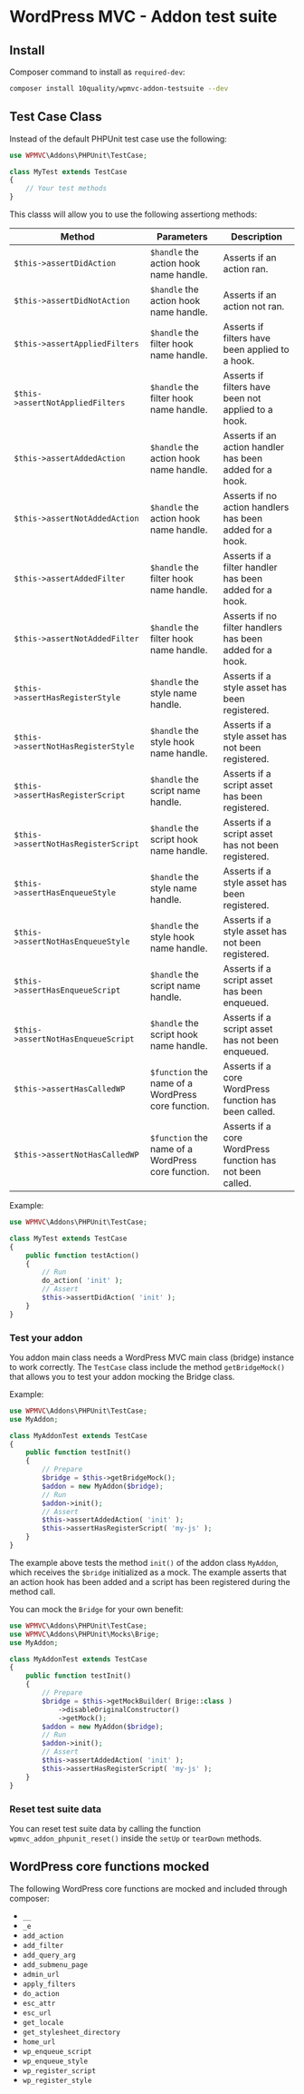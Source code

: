 # WordPress MVC - Addon test suite

## Install

Composer command to install as `required-dev`:
```bash
composer install 10quality/wpmvc-addon-testsuite --dev
```

## Test Case Class

Instead of the default PHPUnit test case use the following:
```php
use WPMVC\Addons\PHPUnit\TestCase;

class MyTest extends TestCase
{
    // Your test methods
}
```

This classs will allow you to use the following assertiong methods:

| Method | Parameters | Description |
| --- | --- | --- |
| `$this->assertDidAction` | `$handle` the action hook name handle. | Asserts if an action ran. |
| `$this->assertDidNotAction` | `$handle` the action hook name handle. | Asserts if an action not ran. |
| `$this->assertAppliedFilters` | `$handle` the filter hook name handle. | Asserts if filters have been applied to a hook. |
| `$this->assertNotAppliedFilters` | `$handle` the filter hook name handle. | Asserts if filters have been not applied to a hook. 
| `$this->assertAddedAction` | `$handle` the action hook name handle. | Asserts if an action handler has been added for a hook. |
| `$this->assertNotAddedAction` | `$handle` the action hook name handle. | Asserts if no action handlers has been added for a hook. |
| `$this->assertAddedFilter` | `$handle` the filter hook name handle. | Asserts if a filter handler has been added for a hook. |
| `$this->assertNotAddedFilter` | `$handle` the filter hook name handle. | Asserts if no filter handlers has been added for a hook. |
| `$this->assertHasRegisterStyle` | `$handle` the style name handle. | Asserts if a style asset has been registered. |
| `$this->assertNotHasRegisterStyle` | `$handle` the style hook name handle. | Asserts if a style asset has not been registered. |
| `$this->assertHasRegisterScript` | `$handle` the script name handle. | Asserts if a script asset has been registered. |
| `$this->assertNotHasRegisterScript` | `$handle` the script hook name handle. | Asserts if a script asset has not been registered. |
| `$this->assertHasEnqueueStyle` | `$handle` the style name handle. | Asserts if a style asset has been registered. |
| `$this->assertNotHasEnqueueStyle` | `$handle` the style hook name handle. | Asserts if a style asset has not been registered. |
| `$this->assertHasEnqueueScript` | `$handle` the script name handle. | Asserts if a script asset has been enqueued. |
| `$this->assertNotHasEnqueueScript` | `$handle` the script hook name handle. | Asserts if a script asset has not been enqueued. |
| `$this->assertHasCalledWP` | `$function` the name of a WordPress core function. | Asserts if a core WordPress function has been called. |
| `$this->assertNotHasCalledWP` | `$function` the name of a WordPress core function. | Asserts if a core WordPress function has not been called. |

Example:
```php
use WPMVC\Addons\PHPUnit\TestCase;

class MyTest extends TestCase
{
    public function testAction()
    {
        // Run
        do_action( 'init' );
        // Assert
        $this->assertDidAction( 'init' );
    }
}
```

### Test your addon

You addon main class needs a WordPress MVC main class (bridge) instance to work correctly. The `TestCase` class include the method `getBridgeMock()` that allows you to test your addon mocking the Bridge class.

Example:
```php
use WPMVC\Addons\PHPUnit\TestCase;
use MyAddon;

class MyAddonTest extends TestCase
{
    public function testInit()
    {
        // Prepare
        $bridge = $this->getBridgeMock();
        $addon = new MyAddon($bridge);
        // Run
        $addon->init();
        // Assert
        $this->assertAddedAction( 'init' );
        $this->assertHasRegisterScript( 'my-js' );
    }
}
```

The example above tests the method `init()` of the addon class `MyAddon`, which receives the `$bridge` initialized as a mock. The example asserts that an action hook has been added and a script has been registered during the method call.

You can mock the `Bridge` for your own benefit:
```php
use WPMVC\Addons\PHPUnit\TestCase;
use WPMVC\Addons\PHPUnit\Mocks\Brige;
use MyAddon;

class MyAddonTest extends TestCase
{
    public function testInit()
    {
        // Prepare
        $bridge = $this->getMockBuilder( Brige::class )
            ->disableOriginalConstructor()
            ->getMock();
        $addon = new MyAddon($bridge);
        // Run
        $addon->init();
        // Assert
        $this->assertAddedAction( 'init' );
        $this->assertHasRegisterScript( 'my-js' );
    }
}
```

### Reset test suite data

You can reset test suite data by calling the function `wpmvc_addon_phpunit_reset()` inside the `setUp` or `tearDown` methods.

## WordPress core functions mocked

The following WordPress core functions are mocked and included through composer:

* `__`
* `_e`
* `add_action`
* `add_filter`
* `add_query_arg`
* `add_submenu_page`
* `admin_url`
* `apply_filters`
* `do_action`
* `esc_attr`
* `esc_url`
* `get_locale`
* `get_stylesheet_directory`
* `home_url`
* `wp_enqueue_script`
* `wp_enqueue_style`
* `wp_register_script`
* `wp_register_style`